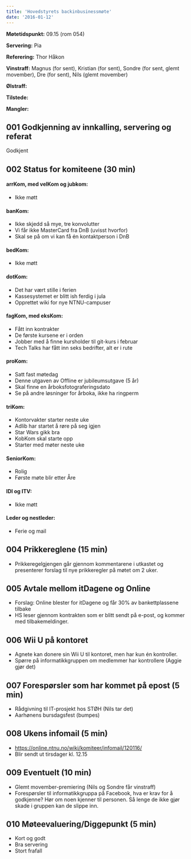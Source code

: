 ```yaml
---
title: 'Hovedstyrets backinbusinessmøte'
date: '2016-01-12'
---
```


**Møtetidspunkt:** 09.15 (rom 054)

**Servering:** Pia

**Referering:** Thor Håkon

**Vinstraff:** Magnus (for sent), Kristian (for sent), Sondre (for sent, glemt movember), Dre (for sent), Nils (glemt movember)

**Ølstraff:** 

**Tilstede:** 

**Mangler:**

## 001 Godkjenning av innkalling, servering og referat 

Godkjent 

## 002 Status for komiteene (30 min)

#### arrKom, med velKom og jubkom:  

* Ikke møtt

#### banKom:  

* Ikke skjedd så mye, tre konvolutter
* Vi får ikke MasterCard fra DnB (uvisst hvorfor)
* Skal se på om vi kan få én kontaktperson i DnB

#### bedKom: 

* Ikke møtt

#### dotKom:

* Det har vært stille i ferien
* Kassesystemet er blitt ish ferdig i jula
* Opprettet wiki for nye NTNU-campuser

#### fagKom, med eksKom:

* Fått inn kontrakter
* De første kursene er i orden
* Jobber med å finne kursholder til git-kurs i februar
* Tech Talks har fått inn seks bedrifter, alt er i rute

#### proKom:  

* Satt fast møtedag
* Denne utgaven av Offline er jubileumsutgave (5 år)
* Skal finne en årboksfotograferingsdato
* Se på andre løsninger for årboka, ikke ha ringperm

#### triKom:

* Kontorvakter starter neste uke
* Adlib har startet å røre på seg igjen
* Star Wars gikk bra
* KobKom skal starte opp
* Starter med møter neste uke

#### SeniorKom: 

* Rolig
* Første møte blir etter Åre

#### IDI og ITV:

* Ikke møtt

#### Leder og nestleder:  

* Ferie og mail

## 004 Prikkereglene (15 min)

* Prikkeregelgjengen går gjennom kommentarene i utkastet og presenterer forslag til nye prikkeregler på møtet om 2 uker.

## 005 Avtale mellom itDagene og Online

* Forslag: Online blester for itDagene og får 30% av bankettplassene tilbake
* HS leser gjennom kontrakten som er blitt sendt på e-post, og kommer med tilbakemeldinger.

## 006 Wii U på kontoret

* Agnete kan donere sin Wii U til kontoret, men har kun én kontroller.
* Spørre på informatikkgruppen om medlemmer har kontrollere (Aggie gjør det)

## 007 Forespørsler som har kommet på epost (5 min)  

* Rådgivning til IT-prosjekt hos STØH (Nils tar det)
* Aarhønens bursdagsfest (bumpes)

## 008 Ukens infomail (5 min)

* https://online.ntnu.no/wiki/komiteer/infomail/120116/
* Blir sendt ut tirsdager kl. 12.15

## 009 Eventuelt (10 min)

* Glemt movember-premiering (Nils og Sondre får vinstraff)
* Forespørsler til informatikkgruppa på Facebook, hva er krav for å godkjenne? Hør om noen kjenner til personen. Så lenge de ikke gjør skade i gruppen kan de slippe inn.

## 010 Møteevaluering/Diggepunkt (5 min)

* Kort og godt
* Bra servering
* Stort frafall
